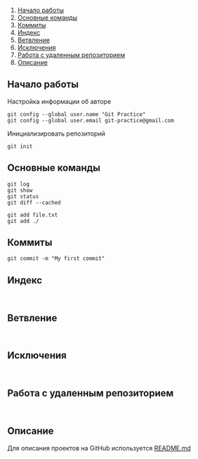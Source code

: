 1. [Начало работы](#Начало-работы)
2. [Основные команды](#Основные-команды)
3. [Коммиты](#Коммиты)
4. [Индекс](#Индекс)
5. [Ветвление](#Ветвление)
6. [Исключения](#Исключения)
7. [Работа с удаленным репозиторием](#Работа-с-удаленным-репозиторием)
8. [Описание](#Описание)


## Начало работы

Настройка информации об авторе

```
git config --global user.name "Git Practice"
git config --global user.email git-practice@gmail.com
```

Инициализировать репозиторий
```
git init
```

## Основные команды

```
git log
git show
git status
git diff --cached

git add file.txt
git add ./
```

## Коммиты
```
git commit -m "My first commit"

```

## Индекс
```


```

## Ветвление
```


```

## Исключения
```


```

## Работа с удаленным репозиторием
```


```

## Описание

Для описания проектов на GitHub используется [README.md](https://github.com/GnuriaN/format-README)